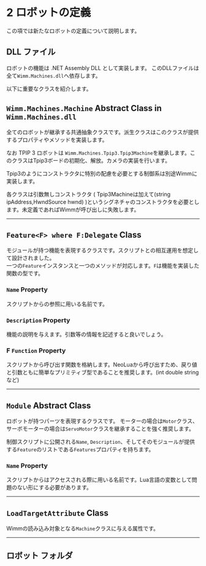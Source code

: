 # 2 ロボットの定義
この項では新たなロボットの定義について説明します。

## DLL ファイル
ロボットの機能は .NET Assembly DLL として実装します。
このDLLファイルは全て`Wimm.Machines.dll`へ依存します。

以下に重要なクラスを紹介します。

## `Wimm.Machines.Machine` Abstract Class in `Wimm.Machines.dll`
全てのロボットが継承する共通抽象クラスです。派生クラスはこのクラスが提供するプロパティやメソッドを実装します。

なお TPIP 3 ロボットは `Wimm.Machines.Tpip3.Tpip3Machine`を継承します。このクラスはTpip3ボードの初期化、解放。カメラの実装を行います。

Tpip3のようにコンストラクタに特別の配慮を必要とする制御系は別途Wimmに実装します。

各クラスは引数無しコンストラクタ ( Tpip3Machineは加えて(string ipAddress,HwndSource hwnd) )というシグネチャのコンストラクタを必要とします。未定義であればWimmが呼び出しに失敗します。

---

## `Feature<F> where F:Delegate` Class
モジュールが持つ機能を表現するクラスです。スクリプトとの相互運用を想定して設計されました。  
一つの`Feature`インスタンスと一つのメソッドが対応します。`F`は機能を実装した関数の型です。
### `Name` Property
スクリプトからの参照に用いる名前です。
### `Description` Property
機能の説明を与えます。引数等の情報を記述すると良いでしょう。
### F `Function` Property
スクリプトから呼び出す関数を格納します。NeoLuaから呼び出すため、戻り値と引数ともに簡単なプリミティブ型であることを推奨します。(int double stringなど)

---

## `Module` Abstract Class
ロボットが持つパーツを表現するクラスです。
モーターの場合は`Motor`クラス、サーボモーターの場合は`ServoMotor`クラスを継承することを強く推奨します。

制御スクリプトに公開される`Name`, `Description`、そしてそのモジュールが提供する`Feature`のリストである`Features`プロパティを持ちます。
### `Name` Property
スクリプトからはアクセスされる際に用いる名前です。Lua言語の変数として問題のない形にする必要があります。

---

## `LoadTargetAttribute` Class
Wimmの読み込み対象となる`Machine`クラスに与える属性です。

---

## ロボット フォルダ
